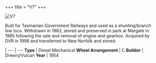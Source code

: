 +++
title = "V7"
+++

![V7](https://res.cloudinary.com/dvrailway/image/upload/v1559215776/www/image005_nuysjn.jpg)

Built for Tasmanian Government Railways and used as a shunting/branch line loco. Withdrawn in 1983, stored and preserved in park at Margate in 1985 following the sale and removal of engine and gearbox. Acquired by DVR in 1998 and transferred to New Norfolk and stored.

 |
--- | ---
**Type** | Diesel Mechanical 
**Wheel Arrangement** | C
**Builder** | Drewry/Vulcan
**Year** | 1954